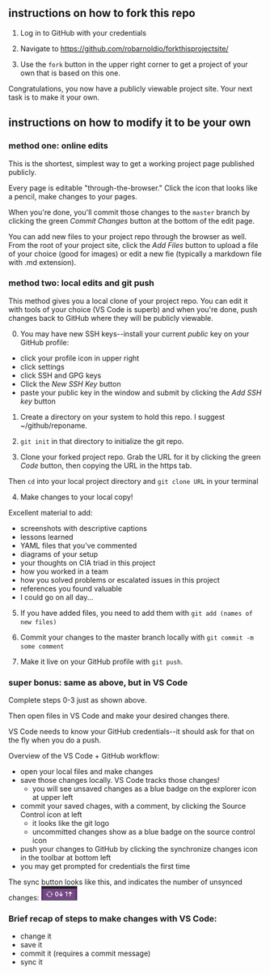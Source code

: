 ## instructions on how to fork this repo

1. Log in to GitHub with your credentials

2. Navigate to https://github.com/robarnoldio/forkthisprojectsite/

3. Use the `fork` button in the upper right corner to get a project of your own that is based on this one.

Congratulations, you now have a publicly viewable project site. Your next task is to make it your own.

## instructions on how to modify it to be your own

### method one: online edits

This is the shortest, simplest way to get a working project page published publicly.

Every page is editable "through-the-browser." Click the icon that looks like a pencil, make changes to your pages.

When you're done, you'll commit those changes to the `master` branch by clicking the green *Commit Changes* button at the bottom of the edit page.

You can add new files to your project repo through the browser as well. From the root of your project site, click the *Add Files* button to upload a file of your choice (good for images) or edit a new fie (typically a markdown file with .md extension).

### method two: local edits and git push

This method gives you a local clone of your project repo. You can edit it with tools of your choice (VS Code is superb) and when you're done, push changes back to GitHub where they will be publicly viewable.

0. You may have new SSH keys--install your current *public* key on your GitHub profile:
 - click your profile icon in upper right
 - click settings
 - click SSH and GPG keys
 - Click the *New SSH Key* button
 - paste your public key in the window and submit by clicking the *Add SSH key* button

1. Create a directory on your system to hold this repo. I suggest ~/github/reponame.

2. `git init` in that directory to initialize the git repo.

3. Clone your forked project repo. Grab the URL for it by clicking the green *Code* button, then copying the URL in the https tab.

Then `cd` into your local project directory and `git clone URL` in your terminal

4. Make changes to your local copy!

Excellent material to add:
 - screenshots with descriptive captions
 - lessons learned
 - YAML files that you've commented
 - diagrams of your setup
 - your thoughts on CIA triad in this project
 - how you worked in a team
 - how you solved problems or escalated issues in this project
 - references you found valuable
 - I could go on all day...

5. If you have added files, you need to add them with `git add (names of new files)`

6. Commit your changes to the master branch locally with `git commit -m some comment`

7. Make it live on your GitHub profile with `git push`.

### super bonus: same as above, but in VS Code

Complete steps 0-3 just as shown above.

Then open files in VS Code and make your desired changes there.

VS Code needs to know your GitHub credentials--it should ask for that on the fly when you do a push.

Overview of the VS Code + GitHub workflow:

 - open your local files and make changes
 - save those changes locally. VS Code tracks those changes!
   - you will see unsaved changes as a blue badge on the explorer icon at upper left
 - commit your saved chages, with a comment, by clicking the Source Control icon at left
   - it looks like the git logo
   - uncommitted changes show as a blue badge on the source control icon
 - push your changes to GitHub by clicking the synchronize changes icon in the toolbar at bottom left
 - you may get prompted for credentials the first time

The sync button looks like this, and indicates the number of unsynced changes:
!["sync button"](/images/sync.png "sync button")

### Brief recap of steps to make changes with VS Code:
 - change it
 - save it
 - commit it (requires a commit message)
 - sync it